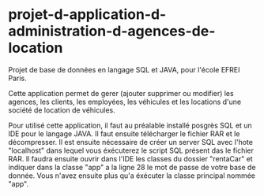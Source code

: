 # projet-d-application-d-administration-d-agences-de-location

Projet de base de données en langage SQL et JAVA, pour l'école EFREI Paris.

Cette application permet de gerer (ajouter supprimer ou modifier) les agences, les clients, les employées, les véhicules et les locations d'une société de location de véhicules.  

Pour utilisé cette application, il faut au préalable installé posgrès SQL et un IDE pour le langage JAVA.
Il faut ensuite télécharger le fichier RAR et le décompresser.
Il est ensuite nécessaire de créer un server SQL avec l'hote "localhost" dans lequel vous éxécuterez le script SQL présent das le fichier RAR.
Il faudra ensuite ouvrir dans l'IDE les classes du dossier "rentaCar" et indiquer dans la classe "app" a la ligne 28 le mot de passe de votre base de donnée. 
Vous n'avez ensuite plus qu'a éxécuter la classe principal nommée "app".
